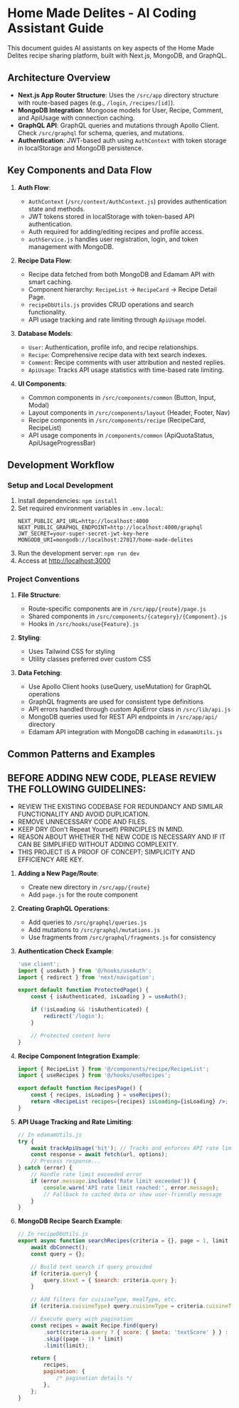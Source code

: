 # Home Made Delites - AI Coding Assistant Guide

This document guides AI assistants on key aspects of the Home Made Delites recipe sharing platform, built with Next.js, MongoDB, and GraphQL.

## Architecture Overview

-   **Next.js App Router Structure**: Uses the `/src/app` directory structure with route-based pages (e.g., `/login`, `/recipes/[id]`).
-   **MongoDB Integration**: Mongoose models for User, Recipe, Comment, and ApiUsage with connection caching.
-   **GraphQL API**: GraphQL queries and mutations through Apollo Client. Check `/src/graphql` for schema, queries, and mutations.
-   **Authentication**: JWT-based auth using `AuthContext` with token storage in localStorage and MongoDB persistence.

## Key Components and Data Flow

1. **Auth Flow**:

    - `AuthContext` (`/src/context/AuthContext.js`) provides authentication state and methods.
    - JWT tokens stored in localStorage with token-based API authentication.
    - Auth required for adding/editing recipes and profile access.
    - `authService.js` handles user registration, login, and token management with MongoDB.

2. **Recipe Data Flow**:

    - Recipe data fetched from both MongoDB and Edamam API with smart caching.
    - Component hierarchy: `RecipeList` → `RecipeCard` → Recipe Detail Page.
    - `recipeDbUtils.js` provides CRUD operations and search functionality.
    - API usage tracking and rate limiting through `ApiUsage` model.

3. **Database Models**:
    - `User`: Authentication, profile info, and recipe relationships.
    - `Recipe`: Comprehensive recipe data with text search indexes.
    - `Comment`: Recipe comments with user attribution and nested replies.
    - `ApiUsage`: Tracks API usage statistics with time-based rate limiting.
4. **UI Components**:
    - Common components in `/src/components/common` (Button, Input, Modal)
    - Layout components in `/src/components/layout` (Header, Footer, Nav)
    - Recipe components in `/src/components/recipe` (RecipeCard, RecipeList)
    - API usage components in `/components/common` (ApiQuotaStatus, ApiUsageProgressBar)

## Development Workflow

### Setup and Local Development

1. Install dependencies: `npm install`
2. Set required environment variables in `.env.local`:
    ```
    NEXT_PUBLIC_API_URL=http://localhost:4000
    NEXT_PUBLIC_GRAPHQL_ENDPOINT=http://localhost:4000/graphql
    JWT_SECRET=your-super-secret-jwt-key-here
    MONGODB_URI=mongodb://localhost:27017/home-made-delites
    ```
3. Run the development server: `npm run dev`
4. Access at [http://localhost:3000](http://localhost:3000)

### Project Conventions

1. **File Structure**:

    - Route-specific components are in `/src/app/{route}/page.js`
    - Shared components in `/src/components/{category}/{Component}.js`
    - Hooks in `/src/hooks/use{Feature}.js`

2. **Styling**:

    - Uses Tailwind CSS for styling
    - Utility classes preferred over custom CSS

3. **Data Fetching**:
    - Use Apollo Client hooks (useQuery, useMutation) for GraphQL operations
    - GraphQL fragments are used for consistent type definitions
    - API errors handled through custom ApiError class in `/src/lib/api.js`
    - MongoDB queries used for REST API endpoints in `/src/app/api/` directory
    - Edamam API integration with MongoDB caching in `edamamUtils.js`

## Common Patterns and Examples

## BEFORE ADDING NEW CODE, PLEASE REVIEW THE FOLLOWING GUIDELINES:

-   REVIEW THE EXISTING CODEBASE FOR REDUNDANCY AND SIMILAR FUNCTIONALITY AND
    AVOID DUPLICATION.
-   REMOVE UNNECESSARY CODE AND FILES.
-   KEEP DRY (Don't Repeat Yourself) PRINCIPLES IN MIND.
-   REASON ABOUT WHETHER THE NEW CODE IS NECESSARY AND IF IT CAN BE SIMPLIFIED WITHOUT ADDING COMPLEXITY.
-   THIS PROJECT IS A PROOF OF CONCEPT; SIMPLICITY AND EFFICIENCY ARE KEY.

1. **Adding a New Page/Route**:

    - Create new directory in `/src/app/{route}`
    - Add `page.js` for the route component

2. **Creating GraphQL Operations**:

    - Add queries to `/src/graphql/queries.js`
    - Add mutations to `/src/graphql/mutations.js`
    - Use fragments from `/src/graphql/fragments.js` for consistency

3. **Authentication Check Example**:

    ```jsx
    'use client';
    import { useAuth } from '@/hooks/useAuth';
    import { redirect } from 'next/navigation';

    export default function ProtectedPage() {
    	const { isAuthenticated, isLoading } = useAuth();

    	if (!isLoading && !isAuthenticated) {
    		redirect('/login');
    	}

    	// Protected content here
    }
    ```

4. **Recipe Component Integration Example**:

    ```jsx
    import { RecipeList } from '@/components/recipe/RecipeList';
    import { useRecipes } from '@/hooks/useRecipes';

    export default function RecipesPage() {
    	const { recipes, isLoading } = useRecipes();
    	return <RecipeList recipes={recipes} isLoading={isLoading} />;
    }
    ```

5. **API Usage Tracking and Rate Limiting**:

    ```javascript
    // In edamamUtils.js
    try {
    	await trackApiUsage('hit'); // Tracks and enforces API rate limits
    	const response = await fetch(url, options);
    	// Process response...
    } catch (error) {
    	// Handle rate limit exceeded error
    	if (error.message.includes('Rate limit exceeded')) {
    		console.warn('API rate limit reached:', error.message);
    		// Fallback to cached data or show user-friendly message
    	}
    }
    ```

6. **MongoDB Recipe Search Example**:

    ```javascript
    // In recipeDbUtils.js
    export async function searchRecipes(criteria = {}, page = 1, limit = 10) {
    	await dbConnect();
    	const query = {};

    	// Build text search if query provided
    	if (criteria.query) {
    		query.$text = { $search: criteria.query };
    	}

    	// Add filters for cuisineType, mealType, etc.
    	if (criteria.cuisineType) query.cuisineType = criteria.cuisineType;

    	// Execute query with pagination
    	const recipes = await Recipe.find(query)
    		.sort(criteria.query ? { score: { $meta: 'textScore' } } : { createdAt: -1 })
    		.skip((page - 1) * limit)
    		.limit(limit);

    	return {
    		recipes,
    		pagination: {
    			/* pagination details */
    		},
    	};
    }
    ```
